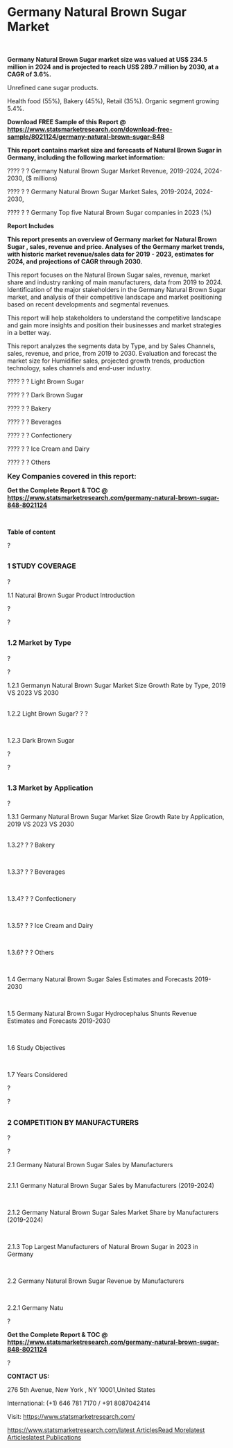 <h1>Germany Natural Brown Sugar Market</h1><br/><p><strong>Germany Natural Brown Sugar market size was valued at US$ 234.5 million in 2024 and is projected to reach US$ 289.7 million by 2030, at a <strong>CAGR</strong> of 3.6%.</strong></p>
 
 
 
 <p>Unrefined cane sugar products.</p>
 
 
 
 <p>Health food (55%), Bakery (45%), Retail (35%). Organic segment growing 5.4%.</p>
 
 
 
 <p><strong>Download FREE Sample of this Report @ <a href="https://www.statsmarketresearch.com/download-free-sample/8021124/germany-natural-brown-sugar-848">https://www.statsmarketresearch.com/download-free-sample/8021124/germany-natural-brown-sugar-848</a></strong></p>
 
 
 
 <p><strong>This report contains market size and forecasts of Natural Brown Sugar in Germany, including the following market information:</strong></p>
 
 
 
 <p>???? ? ? Germany Natural Brown Sugar Market Revenue, 2019-2024, 2024-2030, ($ millions)</p>
 
 
 
 <p>???? ? ? Germany Natural Brown Sugar Market Sales, 2019-2024, 2024-2030,</p>
 
 
 
 <p>???? ? ? Germany Top five Natural Brown Sugar companies in 2023 (%)</p>
 
 
 
 <p><strong>Report Includes</strong></p>
 
 
 
 <p><strong>This report presents an overview of Germany market for Natural Brown Sugar , sales, revenue and price. Analyses of the Germany market trends, with historic market revenue/sales data for 2019 - 2023, estimates for 2024, and projections of <strong>CAGR</strong> through 2030.</strong></p>
 
 
 
 <p>This report focuses on the Natural Brown Sugar sales, revenue, market share and industry ranking of main manufacturers, data from 2019 to 2024. Identification of the major stakeholders in the Germany Natural Brown Sugar market, and analysis of their competitive landscape and market positioning based on recent developments and segmental revenues.</p>
 
 
 
 <p>This report will help stakeholders to understand the competitive landscape and gain more insights and position their businesses and market strategies in a better way.</p>
 
 
 
 <p>This report analyzes the segments data by Type, and by Sales Channels, sales, revenue, and price, from 2019 to 2030. Evaluation and forecast the market size for Humidifier sales, projected growth trends, production technology, sales channels and end-user industry.</p>
 
 
 
 <p>???? ? ? Light Brown Sugar</p>
 
 
 
 <p>???? ? ? Dark Brown Sugar</p>
 
 
 
 <p>???? ? ? Bakery</p>
 
 
 
 <p>???? ? ? Beverages</p>
 
 
 
 <p>???? ? ? Confectionery</p>
 
 
 
 <p>???? ? ? Ice Cream and Dairy</p>
 
 
 
 <p>???? ? ? Others</p>
 
 
 
 <p><span style="font-size:16px"><strong>Key Companies covered in this report:</strong></span></p>
 
 
 
 <div><b>Get the Complete Report & TOC @ <a href="https://www.statsmarketresearch.com/germany-natural-brown-sugar-848-8021124">https://www.statsmarketresearch.com/germany-natural-brown-sugar-848-8021124</a></b></div>
 
 
 
 <p><br />
 
 <b>Table of content</b></p>
 
 
 
 <p>? </p>
 
 
 
 <h2><span style="font-size:16px"><strong>1 STUDY COVERAGE</strong></span></h2>
 
 
 
 <p>? </p>
 
 
 
 <p>1.1 Natural Brown Sugar Product Introduction</p>
 
 
 
 <p>? </p>
 
 
 
 <p>? </p>
 
 
 
 <h2><span style="font-size:16px"><strong>1.2 Market by Type</strong></span></h2>
 
 
 
 <p>? </p>
 
 
 
 <p>? </p>
 
 
 
 <p>1.2.1 Germanyn Natural Brown Sugar Market Size Growth Rate by Type, 2019 VS 2023 VS 2030<br />
 
 <br />
 
 1.2.2 Light Brown Sugar? ? ? <br />
 
 <br />
 
 1.2.3 Dark Brown Sugar<br />
 
 ? </p>
 
 
 
 <p>? </p>
 
 
 
 <h2><span style="font-size:16px"><strong>1.3 Market by Application</strong></span></h2>
 
 
 
 <p>? </p>
 
 
 
 <p>1.3.1 Germany Natural Brown Sugar Market Size Growth Rate by Application, 2019 VS 2023 VS 2030<br />
 
 <br />
 
 1.3.2? ? ? Bakery<br />
 
 <br />
 
 1.3.3? ? ? Beverages<br />
 
 <br />
 
 1.3.4? ? ? Confectionery<br />
 
 <br />
 
 1.3.5? ? ? Ice Cream and Dairy<br />
 
 <br />
 
 1.3.6? ? ? Others<br />
 
 <br />
 
 1.4 Germany Natural Brown Sugar Sales Estimates and Forecasts 2019-2030<br />
 
 <br />
 
 1.5 Germany Natural Brown Sugar Hydrocephalus Shunts Revenue Estimates and Forecasts 2019-2030<br />
 
 <br />
 
 1.6 Study Objectives<br />
 
 <br />
 
 1.7 Years Considered</p>
 
 
 
 <p>? </p>
 
 
 
 <p>? </p>
 
 
 
 <h2><span style="font-size:16px"><strong>2 COMPETITION BY MANUFACTURERS</strong></span></h2>
 
 
 
 <p>? </p>
 
 
 
 <p>? </p>
 
 
 
 <p>2.1 Germany Natural Brown Sugar Sales by Manufacturers<br />
 
 <br />
 
 2.1.1 Germany Natural Brown Sugar Sales by Manufacturers (2019-2024)<br />
 
 <br />
 
 2.1.2 Germany Natural Brown Sugar Sales Market Share by Manufacturers (2019-2024)<br />
 
 <br />
 
 2.1.3 Top Largest Manufacturers of Natural Brown Sugar in 2023 in Germany<br />
 
 <br />
 
 2.2 Germany Natural Brown Sugar Revenue by Manufacturers<br />
 
 <br />
 
 2.2.1 Germany Natu</p>
 
 
 
 <p>? </p>
 
 
 
 <div><b>Get the Complete Report & TOC @ <a href="https://www.statsmarketresearch.com/germany-natural-brown-sugar-848-8021124">https://www.statsmarketresearch.com/germany-natural-brown-sugar-848-8021124</a></b></div>
 
 
 
 <p>? </p>
 
 
 
 <p><b>CONTACT US:</b><br />
 
 276 5th Avenue, New York , NY 10001,United States<br />
 
 International: (+1) 646 781 7170 / +91 8087042414<br />
 
 Visit: <a href="https://www.statsmarketresearch.com/">https://www.statsmarketresearch.com/</a><br />
 
 <a href="https://gyeongbokgung.com">https://www.statsmarketresearch.com/</a><a href="https://hallyeomaritime.com">latest Articles</a><a href="https://jingwansa.com">Read More</a><a href="https://nguoiviet.jp/">latest Articles</a><a href="https://www.intelmarketresearch.com/">latest Publications</a></p>